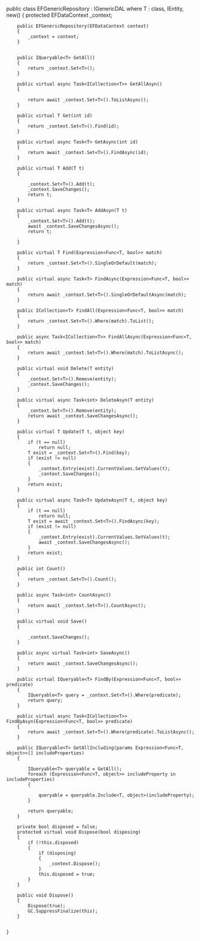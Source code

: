  public class EFGenericRepository<T> : IGenericDAL<T> where T : class, IEntity, new()
    {
        protected EFDataContext _context;

        public EFGenericRepository(EFDataContext context)
        {
            _context = context;
        }


        public IQueryable<T> GetAll()
        {
            return _context.Set<T>();
        }

        public virtual async Task<ICollection<T>> GetAllAsyn()
        {

            return await _context.Set<T>().ToListAsync();
        }

        public virtual T Get(int id)
        {
            return _context.Set<T>().Find(id);
        }

        public virtual async Task<T> GetAsync(int id)
        {
            return await _context.Set<T>().FindAsync(id);
        }

        public virtual T Add(T t)
        {

            _context.Set<T>().Add(t);
            _context.SaveChanges();
            return t;
        }

        public virtual async Task<T> AddAsyn(T t)
        {
            _context.Set<T>().Add(t);
            await _context.SaveChangesAsync();
            return t;

        }

        public virtual T Find(Expression<Func<T, bool>> match)
        {
            return _context.Set<T>().SingleOrDefault(match);
        }

        public virtual async Task<T> FindAsync(Expression<Func<T, bool>> match)
        {
            return await _context.Set<T>().SingleOrDefaultAsync(match);
        }

        public ICollection<T> FindAll(Expression<Func<T, bool>> match)
        {
            return _context.Set<T>().Where(match).ToList();
        }

        public async Task<ICollection<T>> FindAllAsync(Expression<Func<T, bool>> match)
        {
            return await _context.Set<T>().Where(match).ToListAsync();
        }

        public virtual void Delete(T entity)
        {
            _context.Set<T>().Remove(entity);
            _context.SaveChanges();
        }

        public virtual async Task<int> DeleteAsyn(T entity)
        {
            _context.Set<T>().Remove(entity);
            return await _context.SaveChangesAsync();
        }

        public virtual T Update(T t, object key)
        {
            if (t == null)
                return null;
            T exist = _context.Set<T>().Find(key);
            if (exist != null)
            {
                _context.Entry(exist).CurrentValues.SetValues(t);
                _context.SaveChanges();
            }
            return exist;
        }

        public virtual async Task<T> UpdateAsyn(T t, object key)
        {
            if (t == null)
                return null;
            T exist = await _context.Set<T>().FindAsync(key);
            if (exist != null)
            {
                _context.Entry(exist).CurrentValues.SetValues(t);
                await _context.SaveChangesAsync();
            }
            return exist;
        }

        public int Count()
        {
            return _context.Set<T>().Count();
        }

        public async Task<int> CountAsync()
        {
            return await _context.Set<T>().CountAsync();
        }

        public virtual void Save()
        {

            _context.SaveChanges();
        }

        public async virtual Task<int> SaveAsync()
        {
            return await _context.SaveChangesAsync();
        }

        public virtual IQueryable<T> FindBy(Expression<Func<T, bool>> predicate)
        {
            IQueryable<T> query = _context.Set<T>().Where(predicate);
            return query;
        }

        public virtual async Task<ICollection<T>> FindByAsyn(Expression<Func<T, bool>> predicate)
        {
            return await _context.Set<T>().Where(predicate).ToListAsync();
        }

        public IQueryable<T> GetAllIncluding(params Expression<Func<T, object>>[] includeProperties)
        {

            IQueryable<T> queryable = GetAll();
            foreach (Expression<Func<T, object>> includeProperty in includeProperties)
            {

                queryable = queryable.Include<T, object>(includeProperty);
            }

            return queryable;
        }

        private bool disposed = false;
        protected virtual void Dispose(bool disposing)
        {
            if (!this.disposed)
            {
                if (disposing)
                {
                    _context.Dispose();
                }
                this.disposed = true;
            }
        }

        public void Dispose()
        {
            Dispose(true);
            GC.SuppressFinalize(this);
        }


    }
